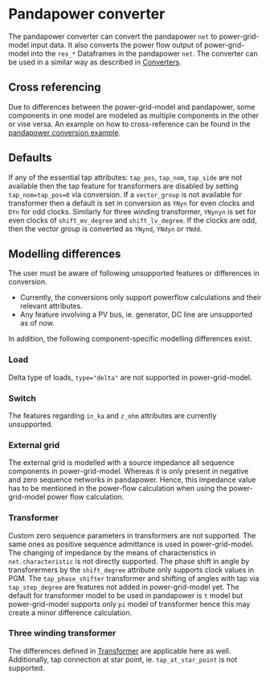<!--
SPDX-FileCopyrightText: 2022 Contributors to the Power Grid Model project <dynamic.grid.calculation@alliander.com>

SPDX-License-Identifier: MPL-2.0
-->

# Pandapower converter

The pandapower converter can convert the pandapower `net` to power-grid-model input data. 
It also converts the power flow output of power-grid-model into the `res_*` Dataframes in the pandapower `net`.
The converter can be used in a similar way as described in [Converters](converter.md).

## Cross referencing

Due to differences between the power-grid-model and pandapower, some components in one model are modeled as multiple components in the other or vise versa.
An example on how to cross-reference can be found in the [pandapower conversion example](../examples/pandapower_example.ipynb#cross-referencing-objects).

## Defaults

If any of the essential tap attributes: `tap_pos`, `tap_nom`, `tap_side` are not available then the tap feature for transformers are disabled by setting `tap_nom=tap_pos=0` via conversion.
If a `vector_group` is not available for transformer then a default is set in conversion as `YNyn` for even clocks and `DYn` for odd clocks.
Similarly for three winding transformer, `YNynyn` is set for even clocks of `shift_mv_degree` and `shift_lv_degree`.
If the clocks are odd, then the vector group is converted as `YNynd`, `YNdyn` or `YNdd`.

## Modelling differences

The user must be aware of following unsupported features or differences in conversion. 

* Currently, the conversions only support powerflow calculations and their relevant attributes.
* Any feature involving a PV bus, ie. generator, DC line are unsupported as of now.

In addition, the following component-specific modelling differences exist.

### Load

Delta type of loads, `type="delta"` are not supported in power-grid-model.

### Switch

The features regarding `in_ka` and `z_ohm` attributes are currently unsupported.

### External grid

The external grid is modelled with a source impedance all sequence components in power-grid-model.
Whereas it is only present in negative and zero sequence networks in pandapower.
Hence, this impedance value has to be mentioned in the power-flow calculation when using the power-grid-model power flow calculation.

### Transformer

Custom zero sequence parameters in transformers are not supported.
The same ones as positive sequence admittance is used in power-grid-model.
The changing of impedance by the means of characteristics in `net.characteristic` is not directly supported.
The phase shift in angle by transforermers by the `shift_degree` attribute only supports clock values in PGM.
The `tap_phase_shifter` transformer and shifting of angles with tap via `tap_step_degree` are features not added in power-grid-model yet.
The default for transformer model to be used in pandapower is `t` model but power-grid-model supports only `pi` model of transformer hence this may create a minor difference calculation.

### Three  winding transformer

The differences defined in [Transformer](#transformer) are applicable here as well.
Additionally, tap connection at star point, ie. `tap_at_star_point` is not supported.